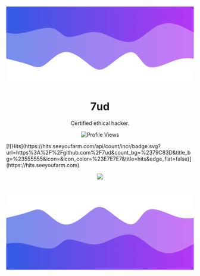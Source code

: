 
![Header](./header.png)

<h1 align="center">7ud</h1>
<p align="center">Certified ethical hacker.</p>
  <p align="center">
    <img src="https://komarev.com/ghpvc/?username=7ud" alt="Profile Views">
  </p>
 [![Hits](https://hits.seeyoufarm.com/api/count/incr/badge.svg?url=https%3A%2F%2Fgithub.com%2F7ud&count_bg=%2379C83D&title_bg=%23555555&icon=&icon_color=%23E7E7E7&title=hits&edge_flat=false)](https://hits.seeyoufarm.com)
</a>

<p align="center">
  <img src="https://discord.c99.nl/widget/theme-4/853235917569523713.png" />
  <br />
  <br />
</p>

![Footer](./footer.png)
